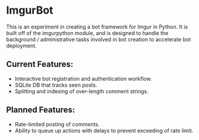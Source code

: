 # ImgurBot
This is an experiment in creating a bot framework for Imgur in Python. It is built off of the imgurpython module, and is designed to handle the background / administrative tasks involved in bot creation to accelerate bot deployment.

Current Features:
-----------------
-	Interactive bot registration and authentication workflow.
-	SQLite DB that tracks seen posts.
-	Splitting and indexing of over-length comment strings.

Planned Features:
-----------------
-	Rate-limited posting of comments.
-	Ability to queue up actions with delays to prevent exceeding of rate limit.
